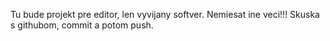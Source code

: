 Tu bude projekt pre editor, len vyvijany softver. 
Nemiesat ine veci!!! 
Skuska s githubom, commit a potom push.
